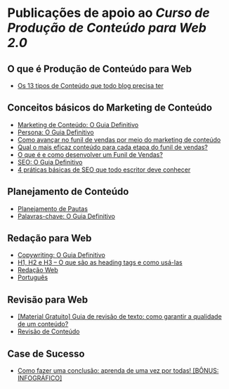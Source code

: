 
# Publicações de apoio ao _Curso de Produção de Conteúdo para Web 2.0_

## O que é Produção de Conteúdo para Web
- [Os 13 tipos de Conteúdo que todo blog precisa ter](https://marketingdeconteudo.com/tipos-de-conteudo/)

## Conceitos básicos do Marketing de Conteúdo
- [Marketing de Conteúdo: O Guia Definitivo](https://rockcontent.com/guia/marketing-de-conteudo-o-guia-definitivo/)   
- [Persona: O Guia Definitivo](https://rockcontent.com/guia/persona/)
- [Como avançar no funil de vendas por meio do marketing de conteúdo](https://marketingdeconteudo.com/como-avancar-no-funil-de-vendas)
- [Qual o mais eficaz conteúdo para cada etapa do funil de vendas?](https://marketingdeconteudo.com/conteudo-para-cada-etapa-do-funil-de-vendas)
- [O que é e como desenvolver um Funil de Vendas?](https://marketingdeconteudo.com/funil-de-vendas)
- [SEO: O Guia Definitivo](https://rockcontent.com/guia/seo/)
- [4 práticas básicas de SEO que todo escritor deve conhecer](https://marketingdeconteudo.com/4-praticas-seo-todo-escritor-deve-conhecer)

## Planejamento de Conteúdo
- [Planejamento de Pautas](https://comunidade.rockcontent.com/planejamento-de-pautas/)
- [Palavras-chave: O Guia Definitivo](https://rockcontent.com/guia/palavras-chave-o-guia-definitivo/)

## Redação para Web
- [Copywriting: O Guia Definitivo](https://rockcontent.com/guia/copywriting/)
- [H1, H2 e H3 – O que são as heading tags e como usá-las](https://marketingdeconteudo.com/o-que-sao-heading-tags)
- [Redação Web](https://comunidade.rockcontent.com/redacao-web/)
- [Português](https://comunidade.rockcontent.com/portugues/)

## Revisão para Web
- [[Material Gratuito] Guia de revisão de texto: como garantir a qualidade de um conteúdo?](https://comunidade.rockcontent.com/guia-de-revisao-de-texto/)
- [Revisão de Conteúdo](https://comunidade.rockcontent.com/revisao-de-conteudo/)

## Case de Sucesso
- [Como fazer uma conclusão: aprenda de uma vez por todas! [BÔNUS: INFOGRÁFICO]](https://comunidade.rockcontent.com/como-fazer-uma-conclusao/)